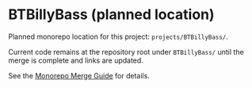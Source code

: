# BTBillyBass (planned location)

Planned monorepo location for this project: `projects/BTBillyBass/`.

Current code remains at the repository root under `BTBillyBass/` until the merge is complete and links are updated.

See the [Monorepo Merge Guide](../../docs/MERGE_GUIDE.md) for details.
